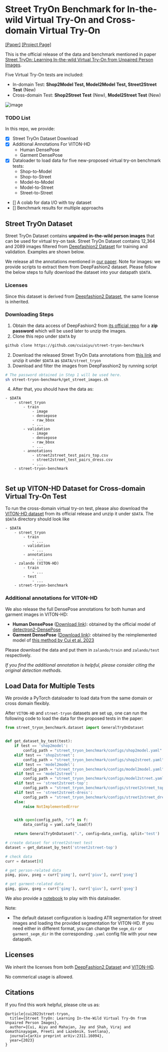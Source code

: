 # Street TryOn Benchmark for In-the-wild Virtual Try-On and Cross-domain Virtual Try-On
[\[Paper\]](https://arxiv.org/pdf/2311.16094.pdf) 
[\[Project Page\]](https://cuiaiyu.github.io/StreetTryOn/)

This is the official release of the data and benchmark mentioned in paper [Street TryOn: Learning In-the-wild Virtual Try-On from Unpaired Person Images](https://arxiv.org/pdf/2311.16094.pdf).

Five Virtual Try-On tests are included:
- In-domain Test: __Shop2Model Test, Model2Model Test, Street2Street Test__ (New)
- Cross-domain Test: __Shop2Street Test__ (New), __Model2Street Test__ (New)
    
![image](cover_images/teaser_right.png)

### TODO List
In this repo, we provide:
- [x] Street TryOn Dataset Download
- [x] Additional Annotations For VITON-HD
    - Human DensePose
    - Garment DensePose
- [x] Dataloader to load data for five new-proposed virtual try-on benchmark tests:
    - Shop-to-Model
    - Shop-to-Street
    - Model-to-Model
    - Model-to-Street
    - Street-to-Street
- [] A colab for data I/O with toy dataset
- [] Benchmark results for multiple approachs

## Street TryOn Dataset
Street TryOn Dataset contains __unpaired__ __in-the-wild person images__ that can be used for virtual try-on task. Street TryOn Dataset contains 12,364 and 2089 images filtered from [Deepfashion2 Dataset](https://github.com/switchablenorms/DeepFashion2) for training and validation. Examples are shown below.


We release all the annotations mentioned in [our paper](https://arxiv.org/pdf/2311.16094.pdf). Note for images: we provide scripts to extract them from DeepFashion2 dataset. Please follow the below steps to fully download the dataset into your datapath `$DATA`. 

### Licenses
Since this dataset is derived from  [Deepfashion2 Dataset](https://github.com/switchablenorms/DeepFashion2), the same license is inherited.

### Downloading Steps
1. Obtain the data access of DeepFashion2 from [its official repo](https://github.com/switchablenorms/DeepFashion2#download-the-data) for a __zip password__ which will be used later to unzip the images.
2. Clone this repo under `$DATA` by 
```sh
github clone https://github.com/cuiaiyu/street-tryon-benchmark
 ```
2. Download the released Street TryOn Data annotations from [this link](https://drive.google.com/drive/folders/1IxcCiG4FID1uRoMdm2wSapfNsYBCPXDH?usp=sharing) and unzip it under `$DATA` as `$DATA/street_tryon`
3. Download and filter the images from DeepFasshion2 by running script 
```sh
# The password obtained in Step 1 will be used here.
sh street-tryon-benchmark/get_street_images.sh
```



4. After that, you should have the data as:
```
- $DATA
    - street_tryon
        - train
            - image
            - densepose
            - raw_bbox
            - ...
        - validation
            - image
            - densepose
            - raw_bbox
            - ...
        - annotations
            - street2street_test_pairs_top.csv
            - street2street_test_pairs_dress.csv
            - ...
    - street-tryon-benchmark
        
```

## Set up VITON-HD Dataset for Cross-domain Virtual Try-On Test
To run the cross-domain virtual try-on test, please also download the [VITON-HD dataset](https://github.com/shadow2496/VITON-HD#dataset) from its official release and unzip it under `$DATA`. The `$DATA` directory should look like
```
- $DATA
    - street_tryon
        - train
            - ...
        - validation
            - ...
        - annotations
            - ...
    - zalando (VITON-HD)
        - train
            - ...
        - test
            - ...
    - street-tryon-benchmark
```
### Additional annotations for VITON-HD

We also release the full DensePose annotations for both human and garment images in VITON-HD:
- __Human DensePose__ ([Download link](https://drive.google.com/drive/folders/1Ha_Xzl9QZ22hx_1kQ-DymPrNYYtWhg0U?usp=sharing)): obtained by the official model of [detectron2-DensePose](https://github.com/facebookresearch/detectron2/blob/main/projects/DensePose/doc/GETTING_STARTED.md)
- __Garment DensePose__ ([Download link](https://drive.google.com/drive/folders/1Ha_Xzl9QZ22hx_1kQ-DymPrNYYtWhg0U?usp=sharing)): obtained by the reimplemented model of [this method by Cui et al. 2023](https://arxiv.org/abs/2303.17688)

Please download the data and put them in `zalando/train` and `zalando/test` respectively.

*If you find the additional annotation is helpful, please consider citing the original detection methods.*


## Load Data for Multiple Tests
We provide a PyTorch dataloader to load data from the same domain or cross domain flexibly. 

After `VITON-HD` and `street-tryon` datasets are set up, one can run the following code to load the data for the proposed tests in the paper:


```python
from street_tryon_benchmark.dataset import GeneralTryOnDataset


def get_dataset_by_test(test):
    if test == 'shop2model':
        config_path = "street_tryon_benchmark/configs/shop2model.yaml"
    elif test == 'shop2street':
        config_path = "street_tryon_benchmark/configs/shop2street.yaml"
    elif test == 'model2model':
        config_path = "street_tryon_benchmark/configs/model2model.yaml"
    elif test == 'model2street':
        config_path = "street_tryon_benchmark/configs/model2street.yaml"
    elif test == 'street2street-top':
        config_path = "street_tryon_benchmark/configs/street2street_top.yaml"
    elif test == 'street2street-dress':
        config_path = "street_tryon_benchmark/configs/street2street_dress.yaml"
    else:
        raise NotImplementedError


    with open(config_path, "r") as f:
        data_config = yaml.safe_load(f)

    return GeneralTryOnDataset(".", config=data_config, split='test')

# create dataset for street2street test
dataset = get_dataset_by_test('street2street-top')

# check data
curr = dataset[0]

# get person-related data
pimg, piuv, pseg = curr['pimg'], curr['piuv'], curr['pseg']

# get garment-related data
gimg, giuv, gseg = curr['gimg'], curr['giuv'], curr['gseg']
```

We also provide a [notebook](street_tryon_benchmark_tutorial.ipynb) to play with this dataloader.

Note:
- The default dataset configuration is loading ATR segmentation for street images and loading the provided segmentation for VITON-HD. If you need either in different format, you can change the `segm_dir` or `garment_segm_dir` in the corresponding ``.yaml`` config file with your new datapath.

## Licenses
We inherit the licenses from both [DeepFashion2 Dataset](https://github.com/switchablenorms/DeepFashion2) and [VITON-HD](https://github.com/shadow2496/VITON-HD#license). 

No commerical usage is allowed.

## Citations
If you find this work helpful, please cite us as:
```
@article{cui2023street-tryon,
  title={Street TryOn: Learning In-the-Wild Virtual Try-On from Unpaired Person Images},
  author={Cui, Aiyu and Mahajan, Jay and Shah, Viraj and Gomathinayagam, Preeti and Lazebnik, Svetlana},
  journal={arXiv preprint arXiv:2311.16094},
  year={2023}
}
```